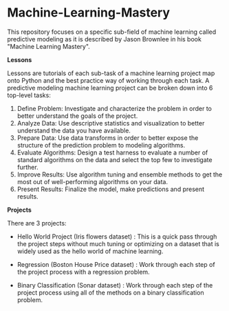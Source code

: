 # Machine-Learning-Mastery

This repository focuses on a specific sub-field of machine learning called predictive modeling as it is described by Jason Brownlee in his book "Machine Learning Mastery".

**Lessons**

Lessons are tutorials of each sub-task of a machine learning project map onto Python and the best practice way of working through each task. A predictive modeling machine learning project can be broken down into 6 top-level tasks:
1. Define Problem: Investigate and characterize the problem in order to better understand
the goals of the project.
2. Analyze Data: Use descriptive statistics and visualization to better understand the data
you have available.
3. Prepare Data: Use data transforms in order to better expose the structure of the
prediction problem to modeling algorithms.
4. Evaluate Algorithms: Design a test harness to evaluate a number of standard algorithms
on the data and select the top few to investigate further.
5. Improve Results: Use algorithm tuning and ensemble methods to get the most out of
well-performing algorithms on your data.
6. Present Results: Finalize the model, make predictions and present results.

**Projects**

There are 3 projects:

 - Hello World Project (Iris flowers dataset) : This is a quick pass through the project steps
without much tuning or optimizing on a dataset that is widely used as the hello world of
machine learning.

 - Regression (Boston House Price dataset) : Work through each step of the project process
with a regression problem.

 - Binary Classification (Sonar dataset) : Work through each step of the project process
using all of the methods on a binary classification problem.


